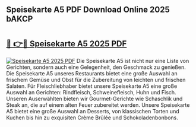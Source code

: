 ## Speisekarte A5 PDF Download Online 2025 bAKCP

# <h2><a href="http://gc5lz0y.nevu.top/?p=Speisekarte+A5">🔗 👉🔴 Speisekarte A5 2025 PDF</a></h2>

[![Speisekarte A5 2025 PDF](https://i.imgur.com/dBaPXMq.png)](http://gc5lz0y.nevu.top/?p=Speisekarte+A5)
Die Speisekarte A5 ist nicht nur eine Liste von Gerichten, sondern auch eine Gelegenheit, den Geschmack zu genießen. Die Speisekarte A5 unseres Restaurants bietet eine große Auswahl an frischem Gemüse und Obst für die Zubereitung von leichten und frischen Salaten. Für Fleischliebhaber bietet unsere Speisekarte A5 eine große Auswahl an Gerichten: Rindfleisch, Schweinefleisch, Huhn und Fisch. Unseren Auserwählten bieten wir Gourmet-Gerichte wie Schaschlik und Steak an, die auf einem alten Feuer zubereitet werden. Unsere Speisekarte A5 bietet eine große Auswahl an Desserts, von klassischen Torten und Kuchen bis hin zu exquisiten Crème Brûlée und Schokoladenbonbons.
